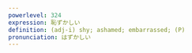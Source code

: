 ```yaml
---
powerlevel: 324
expression: 恥ずかしい
definition: (adj-i) shy; ashamed; embarrassed; (P)
pronunciation: はずかしい
---
```

